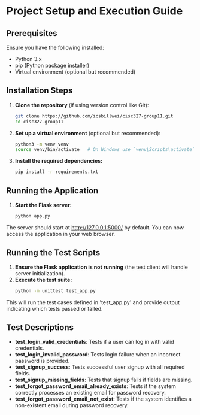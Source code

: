 # Project Setup and Execution Guide

## Prerequisites
Ensure you have the following installed:
- Python 3.x
- pip (Python package installer)
- Virtual environment (optional but recommended)

## Installation Steps

1. **Clone the repository** (if using version control like Git):
   ```bash
   git clone https://github.com/icsbillwei/cisc327-group11.git
   cd cisc327-group11
   ```
2. **Set up a virtual environment** (optional but recommended):
    ```bash
    python3 -m venv venv
    source venv/bin/activate   # On Windows use `venv\Scripts\activate`
    ```
3. **Install the required dependencies:**
    ```bash
    pip install -r requirements.txt
    ```

## Running the Application

1. **Start the Flask server:**
    ```bash
    python app.py
    ```
The server should start at http://127.0.0.1:5000/ by default. You can now access the application in your web browser.

## Running the Test Scripts

1. **Ensure the Flask application is not running** (the test client will handle server initialization).
2. **Execute the test suite:**
    ```bash
    python -m unittest test_app.py
    ```
This will run the test cases defined in 'test_app.py' and provide output indicating which tests passed or failed.

## Test Descriptions

- **test_login_valid_credentials**: Tests if a user can log in with valid credentials.
- **test_login_invalid_password**: Tests login failure when an incorrect password is provided.
- **test_signup_success**: Tests successful user signup with all required fields.
- **test_signup_missing_fields**: Tests that signup fails if fields are missing.
- **test_forgot_password_email_already_exists**: Tests if the system correctly processes an existing email for password recovery.
- **test_forgot_password_email_not_exist**: Tests if the system identifies a non-existent email during password recovery.